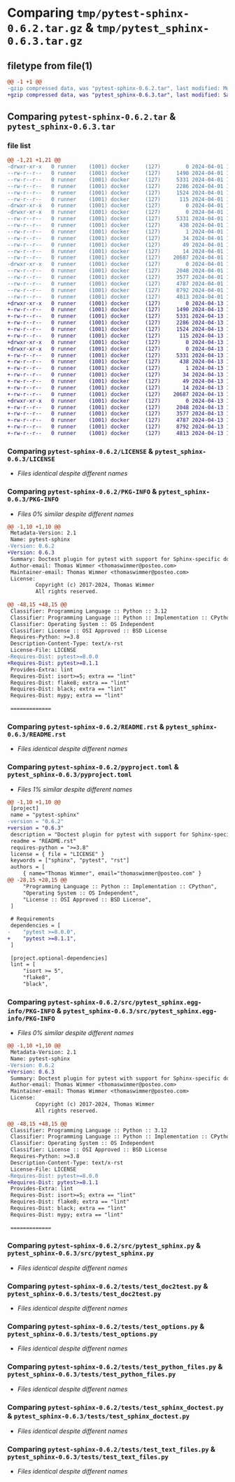 # Comparing `tmp/pytest-sphinx-0.6.2.tar.gz` & `tmp/pytest_sphinx-0.6.3.tar.gz`

## filetype from file(1)

```diff
@@ -1 +1 @@
-gzip compressed data, was "pytest-sphinx-0.6.2.tar", last modified: Mon Apr  1 19:02:48 2024, max compression
+gzip compressed data, was "pytest_sphinx-0.6.3.tar", last modified: Sat Apr 13 19:11:47 2024, max compression
```

## Comparing `pytest-sphinx-0.6.2.tar` & `pytest_sphinx-0.6.3.tar`

### file list

```diff
@@ -1,21 +1,21 @@
-drwxr-xr-x   0 runner    (1001) docker     (127)        0 2024-04-01 19:02:48.479334 pytest-sphinx-0.6.2/
--rw-r--r--   0 runner    (1001) docker     (127)     1490 2024-04-01 19:02:42.000000 pytest-sphinx-0.6.2/LICENSE
--rw-r--r--   0 runner    (1001) docker     (127)     5331 2024-04-01 19:02:48.479334 pytest-sphinx-0.6.2/PKG-INFO
--rw-r--r--   0 runner    (1001) docker     (127)     2286 2024-04-01 19:02:42.000000 pytest-sphinx-0.6.2/README.rst
--rw-r--r--   0 runner    (1001) docker     (127)     1524 2024-04-01 19:02:42.000000 pytest-sphinx-0.6.2/pyproject.toml
--rw-r--r--   0 runner    (1001) docker     (127)      115 2024-04-01 19:02:48.479334 pytest-sphinx-0.6.2/setup.cfg
-drwxr-xr-x   0 runner    (1001) docker     (127)        0 2024-04-01 19:02:48.475334 pytest-sphinx-0.6.2/src/
-drwxr-xr-x   0 runner    (1001) docker     (127)        0 2024-04-01 19:02:48.479334 pytest-sphinx-0.6.2/src/pytest_sphinx.egg-info/
--rw-r--r--   0 runner    (1001) docker     (127)     5331 2024-04-01 19:02:48.000000 pytest-sphinx-0.6.2/src/pytest_sphinx.egg-info/PKG-INFO
--rw-r--r--   0 runner    (1001) docker     (127)      438 2024-04-01 19:02:48.000000 pytest-sphinx-0.6.2/src/pytest_sphinx.egg-info/SOURCES.txt
--rw-r--r--   0 runner    (1001) docker     (127)        1 2024-04-01 19:02:48.000000 pytest-sphinx-0.6.2/src/pytest_sphinx.egg-info/dependency_links.txt
--rw-r--r--   0 runner    (1001) docker     (127)       34 2024-04-01 19:02:48.000000 pytest-sphinx-0.6.2/src/pytest_sphinx.egg-info/entry_points.txt
--rw-r--r--   0 runner    (1001) docker     (127)       49 2024-04-01 19:02:48.000000 pytest-sphinx-0.6.2/src/pytest_sphinx.egg-info/requires.txt
--rw-r--r--   0 runner    (1001) docker     (127)       14 2024-04-01 19:02:48.000000 pytest-sphinx-0.6.2/src/pytest_sphinx.egg-info/top_level.txt
--rw-r--r--   0 runner    (1001) docker     (127)    20687 2024-04-01 19:02:42.000000 pytest-sphinx-0.6.2/src/pytest_sphinx.py
-drwxr-xr-x   0 runner    (1001) docker     (127)        0 2024-04-01 19:02:48.479334 pytest-sphinx-0.6.2/tests/
--rw-r--r--   0 runner    (1001) docker     (127)     2048 2024-04-01 19:02:42.000000 pytest-sphinx-0.6.2/tests/test_doc2test.py
--rw-r--r--   0 runner    (1001) docker     (127)     3577 2024-04-01 19:02:42.000000 pytest-sphinx-0.6.2/tests/test_options.py
--rw-r--r--   0 runner    (1001) docker     (127)     4787 2024-04-01 19:02:42.000000 pytest-sphinx-0.6.2/tests/test_python_files.py
--rw-r--r--   0 runner    (1001) docker     (127)     8792 2024-04-01 19:02:42.000000 pytest-sphinx-0.6.2/tests/test_sphinx_doctest.py
--rw-r--r--   0 runner    (1001) docker     (127)     4813 2024-04-01 19:02:42.000000 pytest-sphinx-0.6.2/tests/test_text_files.py
+drwxr-xr-x   0 runner    (1001) docker     (127)        0 2024-04-13 19:11:47.287463 pytest_sphinx-0.6.3/
+-rw-r--r--   0 runner    (1001) docker     (127)     1490 2024-04-13 19:11:35.000000 pytest_sphinx-0.6.3/LICENSE
+-rw-r--r--   0 runner    (1001) docker     (127)     5331 2024-04-13 19:11:47.283463 pytest_sphinx-0.6.3/PKG-INFO
+-rw-r--r--   0 runner    (1001) docker     (127)     2286 2024-04-13 19:11:35.000000 pytest_sphinx-0.6.3/README.rst
+-rw-r--r--   0 runner    (1001) docker     (127)     1524 2024-04-13 19:11:35.000000 pytest_sphinx-0.6.3/pyproject.toml
+-rw-r--r--   0 runner    (1001) docker     (127)      115 2024-04-13 19:11:47.287463 pytest_sphinx-0.6.3/setup.cfg
+drwxr-xr-x   0 runner    (1001) docker     (127)        0 2024-04-13 19:11:47.283463 pytest_sphinx-0.6.3/src/
+drwxr-xr-x   0 runner    (1001) docker     (127)        0 2024-04-13 19:11:47.283463 pytest_sphinx-0.6.3/src/pytest_sphinx.egg-info/
+-rw-r--r--   0 runner    (1001) docker     (127)     5331 2024-04-13 19:11:47.000000 pytest_sphinx-0.6.3/src/pytest_sphinx.egg-info/PKG-INFO
+-rw-r--r--   0 runner    (1001) docker     (127)      438 2024-04-13 19:11:47.000000 pytest_sphinx-0.6.3/src/pytest_sphinx.egg-info/SOURCES.txt
+-rw-r--r--   0 runner    (1001) docker     (127)        1 2024-04-13 19:11:47.000000 pytest_sphinx-0.6.3/src/pytest_sphinx.egg-info/dependency_links.txt
+-rw-r--r--   0 runner    (1001) docker     (127)       34 2024-04-13 19:11:47.000000 pytest_sphinx-0.6.3/src/pytest_sphinx.egg-info/entry_points.txt
+-rw-r--r--   0 runner    (1001) docker     (127)       49 2024-04-13 19:11:47.000000 pytest_sphinx-0.6.3/src/pytest_sphinx.egg-info/requires.txt
+-rw-r--r--   0 runner    (1001) docker     (127)       14 2024-04-13 19:11:47.000000 pytest_sphinx-0.6.3/src/pytest_sphinx.egg-info/top_level.txt
+-rw-r--r--   0 runner    (1001) docker     (127)    20687 2024-04-13 19:11:35.000000 pytest_sphinx-0.6.3/src/pytest_sphinx.py
+drwxr-xr-x   0 runner    (1001) docker     (127)        0 2024-04-13 19:11:47.283463 pytest_sphinx-0.6.3/tests/
+-rw-r--r--   0 runner    (1001) docker     (127)     2048 2024-04-13 19:11:35.000000 pytest_sphinx-0.6.3/tests/test_doc2test.py
+-rw-r--r--   0 runner    (1001) docker     (127)     3577 2024-04-13 19:11:35.000000 pytest_sphinx-0.6.3/tests/test_options.py
+-rw-r--r--   0 runner    (1001) docker     (127)     4787 2024-04-13 19:11:35.000000 pytest_sphinx-0.6.3/tests/test_python_files.py
+-rw-r--r--   0 runner    (1001) docker     (127)     8792 2024-04-13 19:11:35.000000 pytest_sphinx-0.6.3/tests/test_sphinx_doctest.py
+-rw-r--r--   0 runner    (1001) docker     (127)     4813 2024-04-13 19:11:35.000000 pytest_sphinx-0.6.3/tests/test_text_files.py
```

### Comparing `pytest-sphinx-0.6.2/LICENSE` & `pytest_sphinx-0.6.3/LICENSE`

 * *Files identical despite different names*

### Comparing `pytest-sphinx-0.6.2/PKG-INFO` & `pytest_sphinx-0.6.3/PKG-INFO`

 * *Files 0% similar despite different names*

```diff
@@ -1,10 +1,10 @@
 Metadata-Version: 2.1
 Name: pytest-sphinx
-Version: 0.6.2
+Version: 0.6.3
 Summary: Doctest plugin for pytest with support for Sphinx-specific doctest-directives
 Author-email: Thomas Wimmer <thomaswimmer@posteo.com>
 Maintainer-email: Thomas Wimmer <thomaswimmer@posteo.com>
 License: 
         Copyright (c) 2017-2024, Thomas Wimmer
         All rights reserved.
         
@@ -48,15 +48,15 @@
 Classifier: Programming Language :: Python :: 3.12
 Classifier: Programming Language :: Python :: Implementation :: CPython
 Classifier: Operating System :: OS Independent
 Classifier: License :: OSI Approved :: BSD License
 Requires-Python: >=3.8
 Description-Content-Type: text/x-rst
 License-File: LICENSE
-Requires-Dist: pytest>=8.0.0
+Requires-Dist: pytest>=8.1.1
 Provides-Extra: lint
 Requires-Dist: isort>=5; extra == "lint"
 Requires-Dist: flake8; extra == "lint"
 Requires-Dist: black; extra == "lint"
 Requires-Dist: mypy; extra == "lint"
 
 =============
```

### Comparing `pytest-sphinx-0.6.2/README.rst` & `pytest_sphinx-0.6.3/README.rst`

 * *Files identical despite different names*

### Comparing `pytest-sphinx-0.6.2/pyproject.toml` & `pytest_sphinx-0.6.3/pyproject.toml`

 * *Files 1% similar despite different names*

```diff
@@ -1,10 +1,10 @@
 [project]
 name = "pytest-sphinx"
-version = "0.6.2"
+version = "0.6.3"
 description = "Doctest plugin for pytest with support for Sphinx-specific doctest-directives"
 readme = "README.rst"
 requires-python = ">=3.8"
 license = { file = "LICENSE" }
 keywords = ["sphinx", "pytest", "rst"]
 authors = [
     { name="Thomas Wimmer", email="thomaswimmer@posteo.com" }
@@ -28,15 +28,15 @@
     "Programming Language :: Python :: Implementation :: CPython",
     "Operating System :: OS Independent",
     "License :: OSI Approved :: BSD License",
 ]
 
 # Requirements
 dependencies = [
-    "pytest >=8.0.0",
+    "pytest >=8.1.1",
 ]
 
 [project.optional-dependencies]
 lint = [
     "isort >= 5",
     "flake8",
     "black",
```

### Comparing `pytest-sphinx-0.6.2/src/pytest_sphinx.egg-info/PKG-INFO` & `pytest_sphinx-0.6.3/src/pytest_sphinx.egg-info/PKG-INFO`

 * *Files 0% similar despite different names*

```diff
@@ -1,10 +1,10 @@
 Metadata-Version: 2.1
 Name: pytest-sphinx
-Version: 0.6.2
+Version: 0.6.3
 Summary: Doctest plugin for pytest with support for Sphinx-specific doctest-directives
 Author-email: Thomas Wimmer <thomaswimmer@posteo.com>
 Maintainer-email: Thomas Wimmer <thomaswimmer@posteo.com>
 License: 
         Copyright (c) 2017-2024, Thomas Wimmer
         All rights reserved.
         
@@ -48,15 +48,15 @@
 Classifier: Programming Language :: Python :: 3.12
 Classifier: Programming Language :: Python :: Implementation :: CPython
 Classifier: Operating System :: OS Independent
 Classifier: License :: OSI Approved :: BSD License
 Requires-Python: >=3.8
 Description-Content-Type: text/x-rst
 License-File: LICENSE
-Requires-Dist: pytest>=8.0.0
+Requires-Dist: pytest>=8.1.1
 Provides-Extra: lint
 Requires-Dist: isort>=5; extra == "lint"
 Requires-Dist: flake8; extra == "lint"
 Requires-Dist: black; extra == "lint"
 Requires-Dist: mypy; extra == "lint"
 
 =============
```

### Comparing `pytest-sphinx-0.6.2/src/pytest_sphinx.py` & `pytest_sphinx-0.6.3/src/pytest_sphinx.py`

 * *Files identical despite different names*

### Comparing `pytest-sphinx-0.6.2/tests/test_doc2test.py` & `pytest_sphinx-0.6.3/tests/test_doc2test.py`

 * *Files identical despite different names*

### Comparing `pytest-sphinx-0.6.2/tests/test_options.py` & `pytest_sphinx-0.6.3/tests/test_options.py`

 * *Files identical despite different names*

### Comparing `pytest-sphinx-0.6.2/tests/test_python_files.py` & `pytest_sphinx-0.6.3/tests/test_python_files.py`

 * *Files identical despite different names*

### Comparing `pytest-sphinx-0.6.2/tests/test_sphinx_doctest.py` & `pytest_sphinx-0.6.3/tests/test_sphinx_doctest.py`

 * *Files identical despite different names*

### Comparing `pytest-sphinx-0.6.2/tests/test_text_files.py` & `pytest_sphinx-0.6.3/tests/test_text_files.py`

 * *Files identical despite different names*

